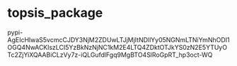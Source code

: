 # topsis_package
pypi-AgEIcHlwaS5vcmcCJDY3NjM2ZDUwLTJjMjItNDllYy05NGNmLTNiYmNhODI1OGQ4NwACKlszLCI5YzBkNzNjNC1kM2E4LTQ4ZDktOTJkYS0zN2E5YTUyOTc2ZjYiXQAABiCLzVy7z-iQLGufdlFgq9MgBTO4SlRoGpRT_hp3oct-WQ
